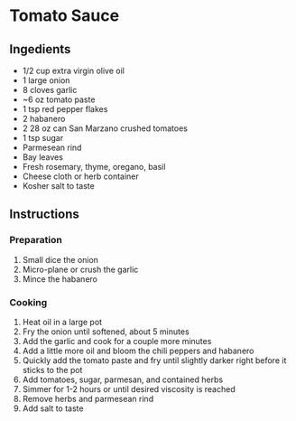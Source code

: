 # Tomato Sauce

## Ingedients
- 1/2 cup extra virgin olive oil
- 1 large onion
- 8 cloves garlic
- ~6 oz tomato paste
- 1 tsp red pepper flakes
- 2 habanero
- 2 28 oz can San Marzano crushed tomatoes
- 1 tsp sugar
- Parmesean rind
- Bay leaves
- Fresh rosemary, thyme, oregano, basil
- Cheese cloth or herb container
- Kosher salt to taste

## Instructions

### Preparation
1. Small dice the onion
2. Micro-plane or crush the garlic
3. Mince the habanero

### Cooking
1. Heat oil in a large pot
2. Fry the onion until softened, about 5 minutes
3. Add the garlic and cook for a couple more minutes
3. Add a little more oil and bloom the chili peppers and habanero
4. Quickly add the tomato paste and fry until slightly darker right before it sticks to the pot
5. Add tomatoes, sugar, parmesan, and contained herbs
6. Simmer for 1-2 hours or until desired viscosity is reached
7. Remove herbs and parmesean rind
8. Add salt to taste

